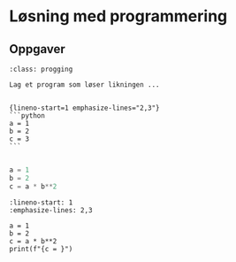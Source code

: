 # Løsning med programmering


## Oppgaver

````{admonition} Oppgave 1
:class: progging

Lag et program som løser likningen ...


{lineno-start=1 emphasize-lines="2,3"}
```python
a = 1
b = 2
c = 3
```


````


```python
a = 1
b = 2
c = a * b**2
```

```{code-block} python
:lineno-start: 1
:emphasize-lines: 2,3

a = 1
b = 2
c = a * b**2
print(f"{c = }")
```